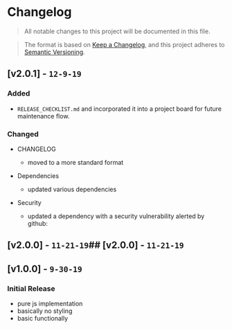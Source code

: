 # Changelog

> All notable changes to this project will be documented in this file.

> The format is based on [Keep a Changelog](https://keepachangelog.com/en/1.0.0/), and this project adheres to [Semantic Versioning](https://semver.org/spec/v2.0.0.html).

## [v2.0.1] - `12-9-19`

### Added

-  `RELEASE_CHECKLIST.md` and incorporated it into a project board for future maintenance flow.

### Changed

-  CHANGELOG

   -  moved to a more standard format

-  Dependencies

   -  updated various dependencies

-  Security
   -  updated a dependency with a security vulnerability alerted by github:

## [v2.0.0] - `11-21-19`## [v2.0.0] - `11-21-19`

## [v1.0.0] - `9-30-19`

### Initial Release

-  pure js implementation
-  basically no styling
-  basic functionally
